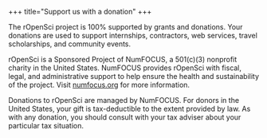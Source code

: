+++
title="Support us with a donation"
+++

The rOpenSci project is 100% supported by grants and donations. 
Your donations are used to support internships, contractors, web services, travel scholarships, and community events.

rOpenSci is a Sponsored Project of NumFOCUS, a 501(c)(3) nonprofit charity in the United States. NumFOCUS provides rOpenSci with fiscal, legal, and administrative support to help ensure the health and sustainability of the project. Visit [numfocus.org](https://numfocus.org) for more information.

Donations to rOpenSci are managed by NumFOCUS. For donors in the United States, your gift is tax-deductible to the extent provided by law. As with any donation, you should consult with your tax adviser about your particular tax situation.